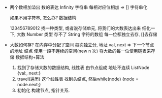 - 两个数相加溢出
  数的表达 Infinity 字符串
  每相对应位相加 => []
  字符串化

  如果不用字符串, 怎么办?
  数据结构

  123456789012
  找一种类型, 或者说存储单元, 将我们的大数表达出来
  细化一下, 大数 Number 类型 存不了
  String 字符的数组
  每一位都独立去存, []去存储

- 大数如何存?
  在内存中分配了空间 每次独立分, 地址 val, next => 下一个节点的地址
  结点 使用一段不连续的空间(new n 次) 将大数的每一位使用链表来存储
  数据结构+算法
  1. 找到了存储大数的数据结构, 线性表 由节点组成
    地址不连续 ListNode {val:, next:}
  2. travel(遍历) 这个线性表
    找到头结点, 然后while(node) {node = node.next;}
  3. 初始化
    构建节点, 指针关系.